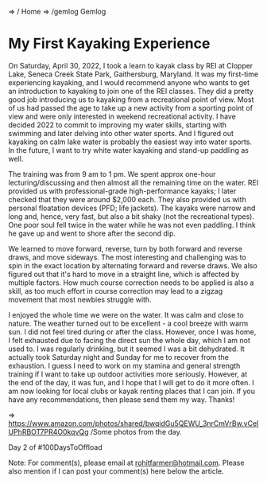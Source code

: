 => / Home
=> /gemlog Gemlog

# My First Kayaking Experience
On Saturday, April 30, 2022, I took a learn to kayak class by REI at Clopper Lake, Seneca Creek State Park, Gaithersburg, Maryland. It was my first-time experiencing kayaking, and I would recommend anyone who wants to get an introduction to kayaking to join one of the REI classes. They did a pretty good job introducing us to kayaking from a recreational point of view. Most of us had passed the age to take up a new activity from a sporting point of view and were only interested in weekend recreational activity. I have decided 2022 to commit to improving my water skills, starting with swimming and later delving into other water sports. And I figured out kayaking on calm lake water is probably the easiest way into water sports. In the future, I want to try white water kayaking and stand-up paddling as well.

The training was from 9 am to 1 pm. We spent approx one-hour lecturing/discussing and then almost all the remaining time on the water. REI provided us with professional-grade high-performance kayaks; I later checked that they were around $2,000 each. They also provided us with personal floatation devices (PFD; life jackets). The kayaks were narrow and long and, hence, very fast, but also a bit shaky (not the recreational types). One poor soul fell twice in the water while he was not even paddling. I think he gave up and went to shore after the second dip.

We learned to move forward, reverse, turn by both forward and reverse draws, and move sideways. The most interesting and challenging was to spin in the exact location by alternating forward and reverse draws. We also figured out that it's hard to move in a straight line, which is affected by multiple factors. How much course correction needs to be applied is also a skill, as too much effort in course correction may lead to a zigzag movement that most newbies struggle with.

I enjoyed the whole time we were on the water. It was calm and close to nature. The weather turned out to be excellent - a cool breeze with warm sun. I did not feel tired during or after the class. However, once I was home, I felt exhausted due to facing the direct sun the whole day, which I am not used to. I was regularly drinking, but it seemed I was a bit dehydrated. It actually took Saturday night and Sunday for me to recover from the exhaustion. I guess I need to work on my stamina and general strength training if I want to take up outdoor activities more seriously. However, at the end of the day, it was fun, and I hope that I will get to do it more often. I am now looking for local clubs or kayak renting places that I can join. If you have any recommendations, then please send them my way. Thanks!

=> https://www.amazon.com/photos/shared/bwqidGu5QEWU_3nrCmVrBw.vCelUPhRBOT7PR4O0kqvQg /Some photos from the day.

Day 2 of #100DaysToOffload

Note: For comment(s), please email at rohitfarmer@hotmail.com. Please also mention if I can post your comment(s) here below the article.